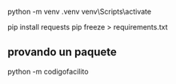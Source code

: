python -m venv .venv
venv\Scripts\activate

pip install requests
pip freeze > requirements.txt

## provando un paquete
python -m codigofacilito
